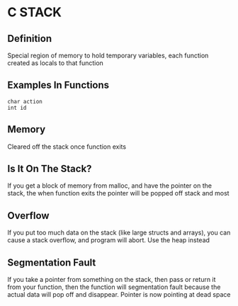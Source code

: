 # C STACK

## Definition
Special region of memory to hold temporary variables, each function created as
locals to that function

## Examples In Functions
```
char action
int id
```

## Memory
Cleared off the stack once function exits

## Is It On The Stack?
If you get a block of memory from malloc, and have the pointer on the stack,
the when function exits the pointer will be popped off stack and most

## Overflow
If you put too much data on the stack (like large structs and arrays), you can
cause a stack overflow, and program will abort. Use the heap instead

## Segmentation Fault
If you take a pointer from something on the stack, then pass or return it from
your function, then the function will segmentation fault because the actual
data will pop off and disappear. Pointer is now pointing at dead space
